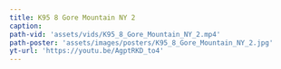 ```yaml
---
title: K95 8 Gore Mountain NY 2
caption:
path-vid: 'assets/vids/K95_8_Gore_Mountain_NY_2.mp4'
path-poster: 'assets/images/posters/K95_8_Gore_Mountain_NY_2.jpg'
yt-url: 'https://youtu.be/AgptRKD_to4'
---
```

